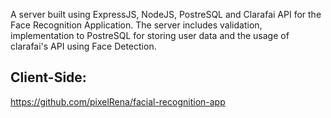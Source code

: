 A server built using ExpressJS, NodeJS, PostreSQL and Clarafai API for the Face Recognition Application.
The server includes validation, implementation to PostreSQL for storing user data and the usage of clarafai's API using Face Detection.

## Client-Side:

https://github.com/pixelRena/facial-recognition-app
